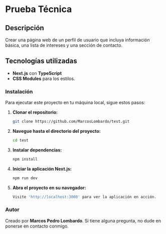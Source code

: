 # Prueba Técnica

## Descripción

Crear una página web de un perfil de usuario que incluya información básica, una lista de intereses y una sección de contacto.

## Tecnologías utilizadas

- **Next.js** con **TypeScript**
- **CSS Modules** para los estilos.

### Instalación

Para ejecutar este proyecto en tu máquina local, sigue estos pasos:

1. **Clonar el repositorio:**
   ```bash
   git clone https://github.com/MarcosLombardo/test.git

2. **Navegue hasta el directorio del proyecto:**
   ```bash
   cd test

3. **Instalar dependencias:**
   ```bash
   npm install

4. **Iniciar la aplicación Next.js:**
   ```bash
   npm run dev

5. **Abra el proyecto en su navegador:**
   ```bash
   Visite 'http://localhost:3000' para ver la aplicación en acción.

### Autor

Creado por **Marcos Pedro Lombardo**. Si tiene alguna pregunta, no dude en ponerse en contacto conmigo.
